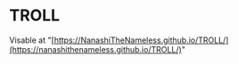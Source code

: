 # TROLL

Visable at "[https://NanashiTheNameless.github.io/TROLL/](https://nanashithenameless.github.io/TROLL/)"
